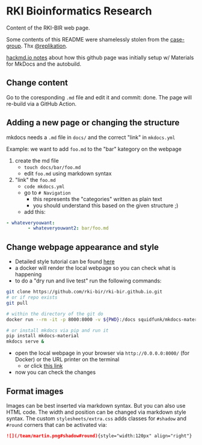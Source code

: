 # RKI Bioinformatics Research

Content of the RKI-BIR web page. 

Some contents of this README were shamelessly stolen from the [case-group](https://github.com/CaSe-group/case-group.github.io/). Thx [@replikation](https://github.com/replikation).

[hackmd.io notes](https://hackmd.io/@GqOnlbqgSdKAMwgCUU_ljQ/BJmM49Q4F) about how this github page was initially setup w/ Materials for MkDocs and the autobuild. 

## Change content

Go to the coresponding `.md` file and edit it and commit: done. The page will re-build via a GitHub Action. 

## Adding a new page or changing the structure

mkdocs needs a `.md` file in `docs/` and the correct "link" in `mkdocs.yml`

Example: we want to add `foo.md` to the "bar" kategory on the webpage

1) create the md file
   * `touch docs/bar/foo.md` 
   * edit `foo.md` using markdown syntax
2) "link" the `foo.md`
   * `code mkdocs.yml` 
   * go to `# Navigation`
      * this represents the "categories" written as plain text
      * you should understand this based on the given structure ;)
   * add this:

```yml
- whateveryouwant: 
        - whateveryouwant2: bar/foo.md
```

## Change webpage appearance and style

* Detailed style tutorial can be found [here](https://squidfunk.github.io/mkdocs-material/)
* a docker will render the local webpage so you can check what is happening
* to do a "dry run and live test" run the following commands:

```bash
git clone https://github.com/rki-bir/rki-bir.github.io.git
# or if repo exists
git pull

# within the directory of the git do
docker run --rm -it -p 8000:8000 -v ${PWD}:/docs squidfunk/mkdocs-material

# or install mkdocs via pip and run it
pip install mkdocs-material
mkdocs serve & 
```

* open the local webpage in your browser via `http://0.0.0.0:8000/` (for Docker) or the URL printer on the terminal
   * or click [this link](http://0.0.0.0:8000/)
* now you can check the changes

## Format images

Images can be best inserted via markdown syntax. But you can also use HTML code. The width and position can be changed via markdown style syntax. The custom `stylesheets/extra.css` adds classes for `#shadow` and `#round` corners that can be activated via:

```markdown
![](/team/martin.png#shadow#round){style="width:120px" align="right"}
```

